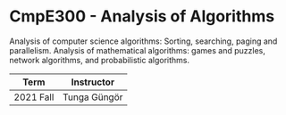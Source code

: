 # CmpE300 - Analysis of Algorithms

Analysis of computer science algorithms: Sorting, searching, paging and parallelism. Analysis of mathematical algorithms: games and puzzles, network algorithms, and probabilistic algorithms.

| Term          | Instructor   |
| ------------- |:-------------:|
| 2021 Fall       | Tunga Güngör |   



